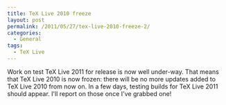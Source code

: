 ```yaml
---
title: TeX Live 2010 freeze
layout: post
permalink: /2011/05/27/tex-live-2010-freeze-2/
categories:
  - General
tags:
  - TeX Live
---
```

Work on test TeX Live 2011 for release is now well under-way. That means that TeX Live 2010 is now frozen: there will be no more updates added to TeX Live 2010 from now on. In a few days, testing builds for TeX Live 2011 should appear. I'll report on those once I've grabbed one!
